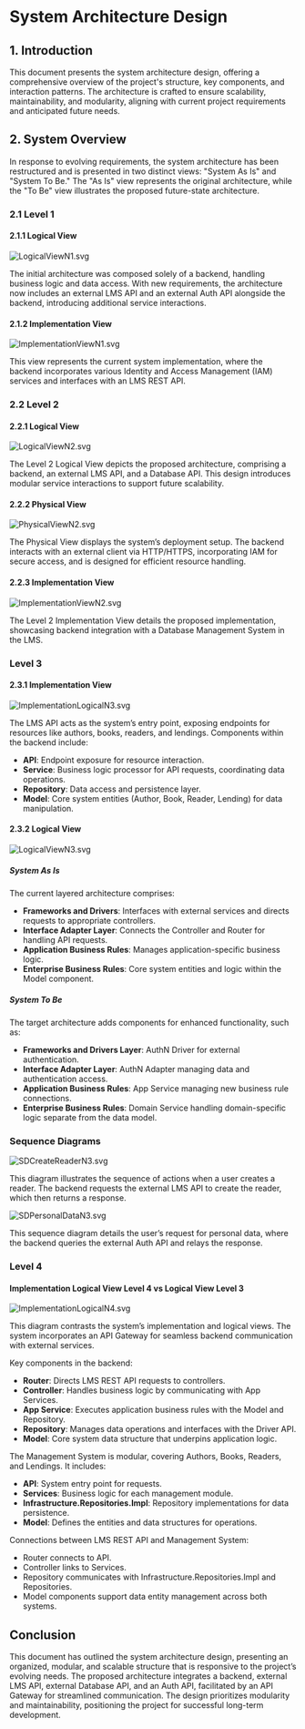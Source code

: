 # System Architecture Design

## 1. Introduction

This document presents the system architecture design, offering a comprehensive overview of the project's structure, key components, and interaction patterns. The architecture is crafted to ensure scalability, maintainability, and modularity, aligning with current project requirements and anticipated future needs.

## 2. System Overview

In response to evolving requirements, the system architecture has been restructured and is presented in two distinct views: "System As Is" and "System To Be." The "As Is" view represents the original architecture, while the "To Be" view illustrates the proposed future-state architecture.

### 2.1 Level 1

#### 2.1.1 Logical View

![LogicalViewN1.svg](../Diagrams/LogicalViewN1.svg)

The initial architecture was composed solely of a backend, handling business logic and data access. With new requirements, the architecture now includes an external LMS API and an external Auth API alongside the backend, introducing additional service interactions.

#### 2.1.2 Implementation View

![ImplementationViewN1.svg](../Diagrams/ImplementationViewN1.svg)

This view represents the current system implementation, where the backend incorporates various Identity and Access Management (IAM) services and interfaces with an LMS REST API.

### 2.2 Level 2

#### 2.2.1 Logical View

![LogicalViewN2.svg](../Diagrams/VL-N2.svg)

The Level 2 Logical View depicts the proposed architecture, comprising a backend, an external LMS API, and a Database API. This design introduces modular service interactions to support future scalability.

#### 2.2.2 Physical View

![PhysicalViewN2.svg](../Diagrams/PhysicalViewN2.svg)

The Physical View displays the system’s deployment setup. The backend interacts with an external client via HTTP/HTTPS, incorporating IAM for secure access, and is designed for efficient resource handling.

#### 2.2.3 Implementation View

![ImplementationViewN2.svg](../Diagrams/ImplementationViewN2.svg)

The Level 2 Implementation View details the proposed implementation, showcasing backend integration with a Database Management System in the LMS.

### Level 3

#### 2.3.1 Implementation View

![ImplementationLogicalN3.svg](../Diagrams/VI-NV3.svg)

The LMS API acts as the system’s entry point, exposing endpoints for resources like authors, books, readers, and lendings. Components within the backend include:
- **API**: Endpoint exposure for resource interaction.
- **Service**: Business logic processor for API requests, coordinating data operations.
- **Repository**: Data access and persistence layer.
- **Model**: Core system entities (Author, Book, Reader, Lending) for data manipulation.

#### 2.3.2 Logical View

![LogicalViewN3.svg](../Diagrams/LogicalViewN3.svg)

##### System As Is

The current layered architecture comprises:
- **Frameworks and Drivers**: Interfaces with external services and directs requests to appropriate controllers.
- **Interface Adapter Layer**: Connects the Controller and Router for handling API requests.
- **Application Business Rules**: Manages application-specific business logic.
- **Enterprise Business Rules**: Core system entities and logic within the Model component.

##### System To Be

The target architecture adds components for enhanced functionality, such as:
- **Frameworks and Drivers Layer**: AuthN Driver for external authentication.
- **Interface Adapter Layer**: AuthN Adapter managing data and authentication access.
- **Application Business Rules**: App Service managing new business rule connections.
- **Enterprise Business Rules**: Domain Service handling domain-specific logic separate from the data model.

### Sequence Diagrams

![SDCreateReaderN3.svg](../Diagrams/SDCreateReaderN3.svg)

This diagram illustrates the sequence of actions when a user creates a reader. The backend requests the external LMS API to create the reader, which then returns a response.

![SDPersonalDataN3.svg](../Diagrams/SDPersonalDataN3.svg)

This sequence diagram details the user’s request for personal data, where the backend queries the external Auth API and relays the response.

### Level 4

#### Implementation Logical View Level 4 vs Logical View Level 3

![ImplementationLogicalN4.svg](../Diagrams/ImplementationLogicalN4.svg)

This diagram contrasts the system’s implementation and logical views. The system incorporates an API Gateway for seamless backend communication with external services.

Key components in the backend:
- **Router**: Directs LMS REST API requests to controllers.
- **Controller**: Handles business logic by communicating with App Services.
- **App Service**: Executes application business rules with the Model and Repository.
- **Repository**: Manages data operations and interfaces with the Driver API.
- **Model**: Core system data structure that underpins application logic.

The Management System is modular, covering Authors, Books, Readers, and Lendings. It includes:
- **API**: System entry point for requests.
- **Services**: Business logic for each management module.
- **Infrastructure.Repositories.Impl**: Repository implementations for data persistence.
- **Model**: Defines the entities and data structures for operations.

Connections between LMS REST API and Management System:
- Router connects to API.
- Controller links to Services.
- Repository communicates with Infrastructure.Repositories.Impl and Repositories.
- Model components support data entity management across both systems.

## Conclusion

This document has outlined the system architecture design, presenting an organized, modular, and scalable structure that is responsive to the project’s evolving needs. The proposed architecture integrates a backend, external LMS API, external Database API, and an Auth API, facilitated by an API Gateway for streamlined communication. The design prioritizes modularity and maintainability, positioning the project for successful long-term development.

